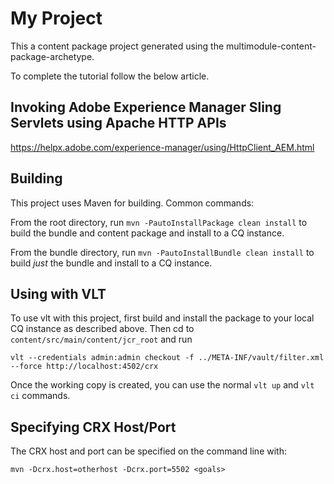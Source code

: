 # My Project

This a content package project generated using the multimodule-content-package-archetype.

To complete the tutorial follow the below article.

## Invoking Adobe Experience Manager Sling Servlets using Apache HTTP APIs

https://helpx.adobe.com/experience-manager/using/HttpClient_AEM.html

## Building

This project uses Maven for building. Common commands:

From the root directory, run ``mvn -PautoInstallPackage clean install`` to build the bundle and content package and install to a CQ instance.

From the bundle directory, run ``mvn -PautoInstallBundle clean install`` to build *just* the bundle and install to a CQ instance.

## Using with VLT

To use vlt with this project, first build and install the package to your local CQ instance as described above. Then cd to `content/src/main/content/jcr_root` and run

    vlt --credentials admin:admin checkout -f ../META-INF/vault/filter.xml --force http://localhost:4502/crx

Once the working copy is created, you can use the normal ``vlt up`` and ``vlt ci`` commands.

## Specifying CRX Host/Port

The CRX host and port can be specified on the command line with:

    mvn -Dcrx.host=otherhost -Dcrx.port=5502 <goals>



